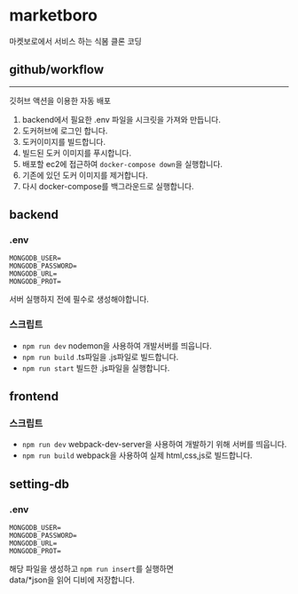 # marketboro
마켓보로에서 서비스 하는 식봄 클론 코딩

## github/workflow
---

깃허브 액션을 이용한 자동 배포  
1. backend에서 필요한 .env 파일을 시크릿을 가져와 만듭니다.
2. 도커허브에 로그인 합니다.
3. 도커이미지를 빌드합니다.
4. 빌드된 도커 이미지를 푸시합니다.
5. 배포할 ec2에 접근하여 `docker-compose down`을 실행합니다.
6. 기존에 있던 도커 이미지를 제거합니다.
7. 다시 docker-compose를 백그라운드로 실행합니다.

## backend

### .env
```
MONGODB_USER=
MONGODB_PASSWORD=
MONGODB_URL=
MONGODB_PROT=
```
서버 실행하지 전에 필수로 생성해야합니다.

### 스크립트
- `npm run dev` nodemon을 사용하여 개발서버를 띄웁니다.
- `npm run build` .ts파일을 .js파일로 빌드합니다.
- `npm run start` 빌드한 .js파일을 실행합니다.

## frontend

### 스크립트
- `npm run dev` webpack-dev-server을 사용하여 개발하기 위해 서버를 띄웁니다.
- `npm run build` webpack을 사용하여 실제 html,css,js로 빌드합니다.

## setting-db

### .env
```
MONGODB_USER=
MONGODB_PASSWORD=
MONGODB_URL=
MONGODB_PROT=
```
해당 파일을 생성하고 `npm run insert`를 실행하면  
data/*json을 읽어 디비에 저장합니다.
